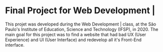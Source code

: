 # Final Project for Web Development |

This projet was developed during the Web Development | class, at the São Paulo's Institute of Education, Science and Technology 
(IFSP), in 2020. The main goal for this project was to find a website that had bad UX (User Experience) and UI (User Interface)
and redevelop all it's Front-End interface. 
